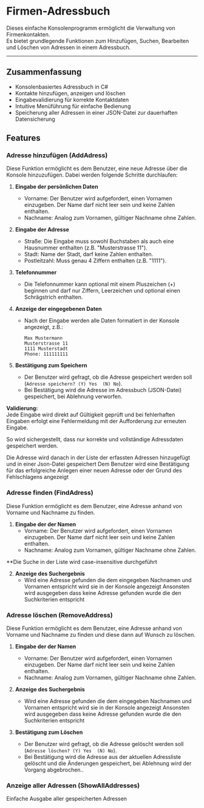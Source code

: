 # Firmen-Adressbuch

Dieses einfache Konsolenprogramm ermöglicht die Verwaltung von Firmenkontakten.  
Es bietet grundlegende Funktionen zum Hinzufügen, Suchen, Bearbeiten und Löschen von Adressen in einem Adressbuch.

---

## Zusammenfassung

- Konsolenbasiertes Adressbuch in C#
- Kontakte hinzufügen, anzeigen und löschen
- Eingabevalidierung für korrekte Kontaktdaten
- Intuitive Menüführung für einfache Bedienung
- Speicherung aller Adressen in einer JSON-Datei zur dauerhaften Datensicherung

## Features

### Adresse hinzufügen (AddAdress)

Diese Funktion ermöglicht es dem Benutzer, eine neue Adresse über die Konsole hinzuzufügen. Dabei werden folgende Schritte durchlaufen:

1. **Eingabe der persönlichen Daten**  
   - Vorname: Der Benutzer wird aufgefordert, einen Vornamen einzugeben. Der Name darf nicht leer sein und keine Zahlen enthalten.  
   - Nachname: Analog zum Vornamen, gültiger Nachname ohne Zahlen.

2. **Eingabe der Adresse**  
   - Straße: Die Eingabe muss sowohl Buchstaben als auch eine Hausnummer enthalten (z.B. "Musterstrasse 11").  
   - Stadt: Name der Stadt, darf keine Zahlen enthalten.  
   - Postleitzahl: Muss genau 4 Ziffern enthalten (z.B. "1111").

3. **Telefonnummer**  
   - Die Telefonnummer kann optional mit einem Pluszeichen (+) beginnen und darf nur Ziffern, Leerzeichen und optional einen Schrägstrich enthalten.

4. **Anzeige der eingegebenen Daten**  
   - Nach der Eingabe werden alle Daten formatiert in der Konsole angezeigt, z.B.:

     ```
     Max Mustermann  
     Musterstrasse 11  
     1111 Musterstadt  
     Phone: 111111111
     ```

5. **Bestätigung zum Speichern**  
   - Der Benutzer wird gefragt, ob die Adresse gespeichert werden soll (`Adresse speichern? (Y) Yes  (N) No`).  
   - Bei Bestätigung wird die Adresse im Adressbuch (JSON-Datei) gespeichert, bei Ablehnung verworfen.

**Validierung:**  
Jede Eingabe wird direkt auf Gültigkeit geprüft und bei fehlerhaften Eingaben erfolgt eine Fehlermeldung mit der Aufforderung zur erneuten Eingabe.

So wird sichergestellt, dass nur korrekte und vollständige Adressdaten gespeichert werden.

Die Adresse wird danach in der Liste der erfassten Adressen hinzugefügt und in einer Json-Datei gespeichert
Dem Benutzer wird eine Bestätigung für das erfolgreiche Anlegen einer neuen Adresse oder der Grund des Fehlschlagens angezeigt


### Adresse finden (FindAdress)

Diese Funktion ermöglicht es dem Benutzer, eine Adresse anhand von Vorname und Nachname zu finden. 

1. **Eingabe der der Namen**  
   - Vorname: Der Benutzer wird aufgefordert, einen Vornamen einzugeben. Der Name darf nicht leer sein und keine Zahlen enthalten.  
   - Nachname: Analog zum Vornamen, gültiger Nachname ohne Zahlen.

**Die Suche in der Liste wird case-insensitive durchgeführt

2. **Anzeige des Suchergebnis**
	- Wird eine Adresse gefunden die dem eingegeben Nachnamen und Vornamen entspricht wird sie in der Konsole angezeigt
	Ansonsten wird ausgegeben dass keine Adresse gefunden wurde die den Suchkriterien entspricht

### Adresse löschen (RemoveAddress)

Diese Funktion ermöglicht es dem Benutzer, eine Adresse anhand von Vorname und Nachname zu finden und diese dann auf Wunsch zu löschen.

1. **Eingabe der der Namen**  
   - Vorname: Der Benutzer wird aufgefordert, einen Vornamen einzugeben. Der Name darf nicht leer sein und keine Zahlen enthalten.  
   - Nachname: Analog zum Vornamen, gültiger Nachname ohne Zahlen.

2. **Anzeige des Suchergebnis**
	- Wird eine Adresse gefunden die dem eingegeben Nachnamen und Vornamen entspricht wird sie in der Konsole angezeigt
	Ansonsten wird ausgegeben dass keine Adresse gefunden wurde die den Suchkriterien entspricht

5. **Bestätigung zum Löschen**  
   - Der Benutzer wird gefragt, ob die Adresse gelöscht werden soll (`Adresse löschen? (Y) Yes  (N) No`).  
   - Bei Bestätigung wird die Adresse aus der aktuellen Adressliste gelöscht und die Änderungen gespeichert, bei Ablehnung wird der Vorgang abgebrochen..

### Anzeige aller Adressen (ShowAllAddresses)

Einfache Ausgabe aller gespeicherten Adressen